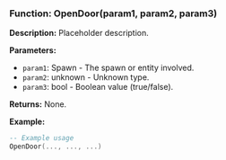 ### Function: OpenDoor(param1, param2, param3)

**Description:**
Placeholder description.

**Parameters:**
- `param1`: Spawn - The spawn or entity involved.
- `param2`: unknown - Unknown type.
- `param3`: bool - Boolean value (true/false).

**Returns:** None.

**Example:**

```lua
-- Example usage
OpenDoor(..., ..., ...)
```
